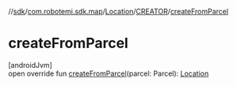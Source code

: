 //[sdk](../../../../index.md)/[com.robotemi.sdk.map](../../index.md)/[Location](../index.md)/[CREATOR](index.md)/[createFromParcel](create-from-parcel.md)

# createFromParcel

[androidJvm]\
open override fun [createFromParcel](create-from-parcel.md)(parcel: Parcel): [Location](../index.md)
